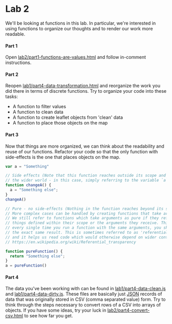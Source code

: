 # Lab 2

We'll be looking at functions in this lab. In particular, we're
interested in using functions to organize our thoughts and to render our
work more readable.


#### Part 1

Open [lab2/part1-functions-are-values.html](part1-functions-are-values.html)
and follow in-comment instructions.


#### Part 2

Reopen [lab1/part4-data-transformation.html](../lab1/part4-data-transformation.html)
and reorganize the work you did there in terms of discrete functions.
Try to organize your code into these tasks:
- A function to filter values
- A function to clean data
- A function to create leaflet objects from 'clean' data
- A function to place those objects on the map


#### Part 3

Now that things are more organized, we can think about the
readability and reuse of our functions. Refactor your code so that
the only function with side-effects is the one that places objects on
the map.

```javascript
var a = "Something"

// Side effects (Note that this function reaches outside its scope and into
// the wider world - in this case, simply referring to the variable `a`)
function changeA() {
  a = "Something else";
}
changeA()

// Pure - no side-effects (Nothing in the function reaches beyond its scope.)
// More complex cases can be handled by creating functions that take arguments.
// We still refer to functions which take arguments as pure if they refer only to
// things defined within their scope or the arguments they receive. This implies that
// every single time you run a function with the same arguments, you should get
// the exact same result. This is sometimes referred to as 'referential transparency'
// and it helps us read code which would otherwise depend on wider context.
// https://en.wikipedia.org/wiki/Referential_transparency

function pureFunction() {
  return "Something else";
}
a = pureFunction()
```

#### Part 4

The data you've been working with can be found in
[lab1/part4-data-clean.js](../lab1/part4-data-clean.js) and
[lab1/part4-data-dirty.js](../lab1/part4-data-dirty.js). These files are
basically just [JSON](http://www.json.org/) records of data that was
originally stored in CSV (comma separated value) form. Try to think
through the steps necessary to convert rows of a CSV into arrays of
objects. If you have some ideas, try your luck in
[lab2/part4-convert-csv.html](part5-convert-csv.html) to see how far you get.

